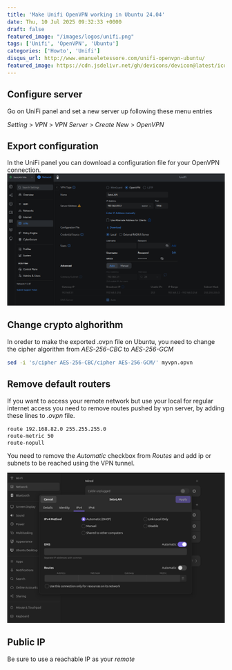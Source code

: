 ```yaml
---
title: 'Make Unifi OpenVPN working in Ubuntu 24.04'
date: Thu, 10 Jul 2025 09:32:33 +0000
draft: false
featured_image: "/images/logos/unifi.png"
tags: ['Unifi', 'OpenVPN', 'Ubuntu']
categories: ['Howto', 'Unifi']
disqus_url: http://www.emanueletessore.com/unifi-openvpn-ubuntu/
featured_image: https://cdn.jsdelivr.net/gh/devicons/devicon@latest/icons/ubuntu/ubuntu-original.svg
---
```


## Configure server

Go on UniFi panel and set a new server up following these menu entries

*Setting* > *VPN* > *VPN Server* > *Create New* > *OpenVPN*

## Export configuration

In the UniFi panel you can download a configuration file for your OpenVPN connection.
![UniFi OpenVPN Panel](unifi-openvpn-panel.png)

## Change crypto alghorithm

In oreder to make the exported .ovpn file on Ubuntu, you need to change the cipher algorithm from *AES-256-CBC* to *AES-256-GCM*

```bash
sed -i 's/cipher AES-256-CBC/cipher AES-256-GCM/' myvpn.opvn
```

## Remove default routers

If you want to access your remote network but use your local for regular internet access you need to remove routes pushed by vpn server, by adding these lines to *.ovpn* file.

```
route 192.168.82.0 255.255.255.0
route-metric 50
route-nopull
```

You need to remove the *Automatic* checkbox from *Routes* and add ip or subnets to be reached using the VPN tunnel. 

![OpenVPN Ubuntu Panel - disable automatic routes](ubuntu-openvpn-no-routes.png)

## Public IP

Be sure to use a reachable IP as your *remote*
